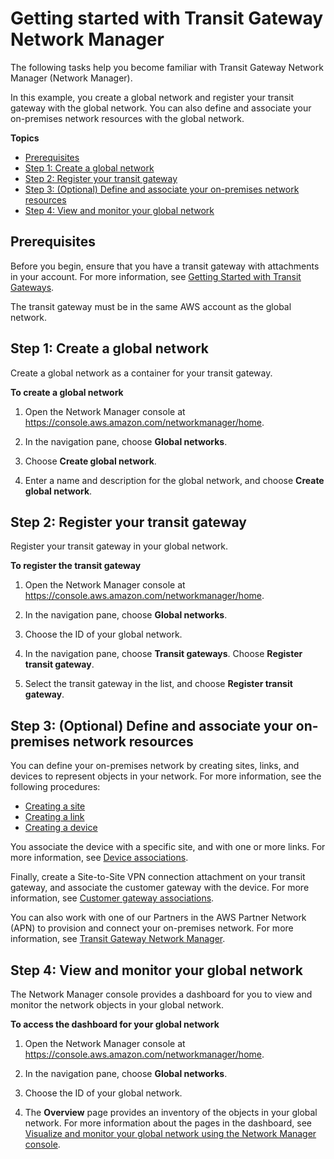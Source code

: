 # Getting started with Transit Gateway Network Manager<a name="network-manager-getting-started"></a>

The following tasks help you become familiar with Transit Gateway Network Manager \(Network Manager\)\.

In this example, you create a global network and register your transit gateway with the global network\. You can also define and associate your on\-premises network resources with the global network\.

**Topics**
+ [Prerequisites](#network-manager-prerequisites)
+ [Step 1: Create a global network](#getting-started-create-global-network)
+ [Step 2: Register your transit gateway](#getting-started-register-tgw)
+ [Step 3: \(Optional\) Define and associate your on\-premises network resources](#getting-started-define-wan)
+ [Step 4: View and monitor your global network](#getting-started-view-global-network)

## Prerequisites<a name="network-manager-prerequisites"></a>

Before you begin, ensure that you have a transit gateway with attachments in your account\. For more information, see [Getting Started with Transit Gateways](https://docs.aws.amazon.com/vpc/latest/tgw/tgw-getting-started.html)\.

The transit gateway must be in the same AWS account as the global network\.

## Step 1: Create a global network<a name="getting-started-create-global-network"></a>

Create a global network as a container for your transit gateway\.

**To create a global network**

1. Open the Network Manager console at [https://console\.aws\.amazon\.com/networkmanager/home](https://console.aws.amazon.com/networkmanager/home)\.

1. In the navigation pane, choose **Global networks**\.

1. Choose **Create global network**\.

1. Enter a name and description for the global network, and choose **Create global network**\.

## Step 2: Register your transit gateway<a name="getting-started-register-tgw"></a>

Register your transit gateway in your global network\.

**To register the transit gateway**

1. Open the Network Manager console at [https://console\.aws\.amazon\.com/networkmanager/home](https://console.aws.amazon.com/networkmanager/home)\.

1. In the navigation pane, choose **Global networks**\.

1. Choose the ID of your global network\.

1. In the navigation pane, choose **Transit gateways**\. Choose **Register transit gateway**\.

1. Select the transit gateway in the list, and choose **Register transit gateway**\.

## Step 3: \(Optional\) Define and associate your on\-premises network resources<a name="getting-started-define-wan"></a>

You can define your on\-premises network by creating sites, links, and devices to represent objects in your network\. For more information, see the following procedures:
+ [Creating a site](sites.md#creating-a-site)
+ [Creating a link](links.md#creating-a-link)
+ [Creating a device](devices.md#creating-a-device)

You associate the device with a specific site, and with one or more links\. For more information, see [Device associations](devices.md#device-associations)\.

Finally, create a Site\-to\-Site VPN connection attachment on your transit gateway, and associate the customer gateway with the device\. For more information, see [Customer gateway associations](cgw-association.md)\.

You can also work with one of our Partners in the AWS Partner Network \(APN\) to provision and connect your on\-premises network\. For more information, see [Transit Gateway Network Manager](https://aws.amazon.com/transit-gateway/network-manager)\.

## Step 4: View and monitor your global network<a name="getting-started-view-global-network"></a>

The Network Manager console provides a dashboard for you to view and monitor the network objects in your global network\.

**To access the dashboard for your global network**

1. Open the Network Manager console at [https://console\.aws\.amazon\.com/networkmanager/home](https://console.aws.amazon.com/networkmanager/home)\.

1. In the navigation pane, choose **Global networks**\.

1. Choose the ID of your global network\.

1. The **Overview** page provides an inventory of the objects in your global network\. For more information about the pages in the dashboard, see [Visualize and monitor your global network using the Network Manager console](network-manager-monitor-console.md)\.